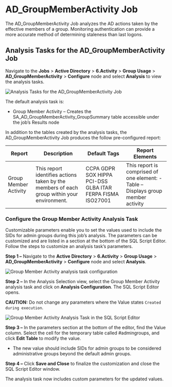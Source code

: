 # AD_GroupMemberActivity Job

The AD_GroupMemberActivity Job analyzes the AD actions taken by the effective members of a group.
Monitoring authentication can provide a more accurate method of determining staleness than last
logons.

## Analysis Tasks for the AD_GroupMemberActivity Job

Navigate to the **Jobs** > **Active Directory** > **6.Activity** > **Group Usage** >
**AD_GroupMemberActivity** > **Configure** node and select **Analysis** to view the analysis tasks.

![Analysis Tasks for the AD_GroupMemberActivity Job](/img/versioned_docs/enterpriseauditor_11.6/enterpriseauditor/solutions/activedirectory/activity/groupusage/groupmemberactivityanalysis.webp)

The default analysis task is:

- Group Member Activity – Creates the SA_AD_GroupMemberActivity_GroupSummary table accessible under
  the job’s Results node

In addition to the tables created by the analysis tasks, the AD_GroupMemberActivity Job produces the
follow pre-configured report:

| Report                | Description                                                                                | Default Tags                                               | Report Elements                                                                   |
| --------------------- | ------------------------------------------------------------------------------------------ | ---------------------------------------------------------- | --------------------------------------------------------------------------------- |
| Group Member Activity | This report identifies actions taken by the members of each group within your environment. | CCPA GDPR SOX HIPPA PCI-DSS GLBA ITAR FERPA FISMA ISO27001 | This report is comprised of one element: - Table – Displays group member activity |

### Configure the Group Member Activity Analysis Task

Customizable parameters enable you to set the values used to include the SIDs for admin groups
during this job’s analysis. The parameters can be customized and are listed in a section at the
bottom of the SQL Script Editor. Follow the steps to customize an analysis task’s parameters.

**Step 1 –** Navigate to the **Active Directory** > **6.Activity** > **Group Usage** >
**AD_GroupMemberActivity** > **Configure** node and select **Analysis**.

![Group Member Activity analysis task configuration](/img/versioned_docs/enterpriseauditor_11.6/enterpriseauditor/solutions/activedirectory/activity/groupusage/groupmemberactivityanalysisconfiguration.webp)

**Step 2 –** In the Analysis Selection view, select the Group Member Activity analysis task and
click on **Analysis Configuration**. The SQL Script Editor opens.

**CAUTION:** Do not change any parameters where the Value states `Created during execution`.

![Group Member Activity Analysis Task in the SQL Script Editor](/img/versioned_docs/enterpriseauditor_11.6/enterpriseauditor/solutions/activedirectory/activity/groupusage/groupmemberactivitysqlscripteditor.webp)

**Step 3 –** In the parameters section at the bottom of the editor, find the Value column. Select
the cell for the temporary table called #admingroups, and click **Edit Table** to modify the value.

- The new value should include SIDs for admin groups to be considered administrative groups beyond
  the default admin groups.

**Step 4 –** Click **Save and Close** to finalize the customization and close the SQL Script Editor
window.

The analysis task now includes custom parameters for the updated values.
